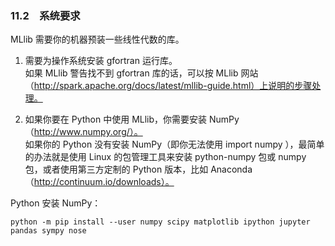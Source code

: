 ### 11.2　系统要求 ###
MLlib 需要你的机器预装一些线性代数的库。
1.  需要为操作系统安装 gfortran 运行库。  
如果 MLlib 警告找不到 gfortran 库的话，可以按 MLlib 网站（http://spark.apache.org/docs/latest/mllib-guide.html）上说明的步骤处理。

2.  如果你要在 Python 中使用 MLlib，你需要安装 NumPy（http://www.numpy.org/）。  
如果你的 Python 没有安装 NumPy（即你无法使用 import numpy ），最简单的办法就是使用 Linux 的包管理工具来安装 python-numpy 包或 numpy 包，或者使用第三方定制的 Python 版本，比如 Anaconda（http://continuum.io/downloads）。
 
 
Python 安装 NumPy：
``` 
python -m pip install --user numpy scipy matplotlib ipython jupyter pandas sympy nose
```